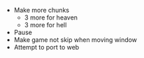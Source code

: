 - Make more chunks
  - 3 more for heaven
  - 3 more for hell
- Pause
- Make game not skip when moving window
- Attempt to port to web